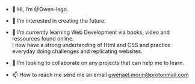 - 👋 Hi, I’m @Gwen-lego. <br />

- 👀 I’m interested in creating the future. <br />
- 🌱 I’m currently learning Web Development via books, video and ressources found online. <br />
    I now have a strong undertanding of Html and CSS and practice everyday doing challenges and replicating websites.

- 💞️ I’m looking to collaborate on any projects that can help me to learn.<br />
- 📫 How to reach me send me an email gwenael.morin@protonmail.com <br />


<!---
Gwen-lego/Gwen-lego is a ✨ special ✨ repository because its `README.md` (this file) appears on your GitHub profile.
You can click the Preview link to take a look at your changes.
--->
